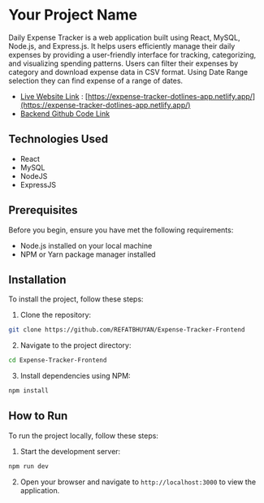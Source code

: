 # Your Project Name

Daily Expense Tracker is a web application built using React, MySQL, Node.js, and Express.js. It helps users efficiently manage their daily expenses by providing a user-friendly interface for tracking, categorizing, and visualizing spending patterns. Users can filter their expenses by category and download expense data in CSV format. Using Date Range selection they can find expense of a range of dates.

- [Live Website Link](https://expense-tracker-dotlines-app.netlify.app/) : [https://expense-tracker-dotlines-app.netlify.app/](https://expense-tracker-dotlines-app.netlify.app/)
- [Backend Github Code Link](https://github.com/REFATBHUYAN/Expense-Tracker-Backend) 

## Technologies Used

- React
- MySQL
- NodeJS
- ExpressJS

## Prerequisites

Before you begin, ensure you have met the following requirements:

- Node.js installed on your local machine
- NPM or Yarn package manager installed

## Installation

To install the project, follow these steps:

1. Clone the repository:

```bash
git clone https://github.com/REFATBHUYAN/Expense-Tracker-Frontend
```  
2. Navigate to the project directory:

```bash
cd Expense-Tracker-Frontend
```  
3. Install dependencies using NPM:

```bash
npm install
```

## How to Run
To run the project locally, follow these steps:

1. Start the development server:

```bash
npm run dev
```
2. Open your browser and navigate to `http://localhost:3000` to view the application.





